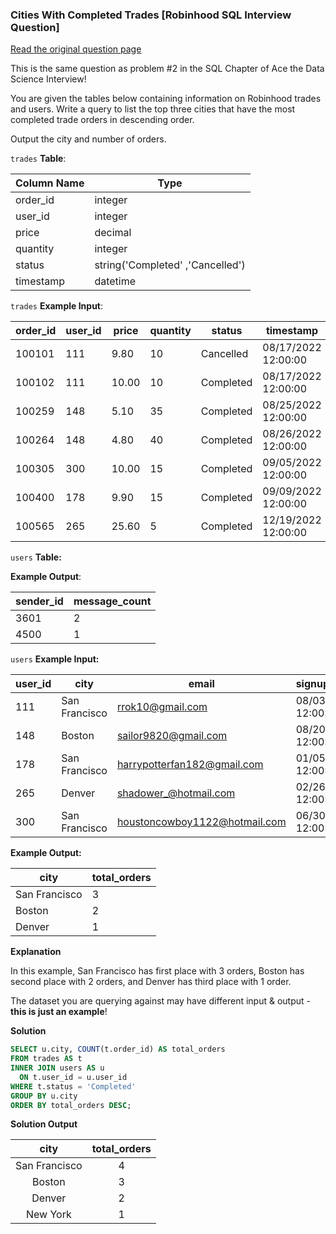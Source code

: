 ### Cities With Completed Trades [Robinhood SQL Interview Question]


<a href="https://datalemur.com/questions/completed-trades">Read the original question page</a>

This is the same question as problem #2 in the SQL Chapter of Ace the Data Science Interview!

You are given the tables below containing information on Robinhood trades and users. Write a query to list the top three cities that have the most completed trade orders in descending order.

Output the city and number of orders.

`trades` **Table**:

| **Column Name** | **Type**                         |
|-----------------|----------------------------------|
| order_id        | integer                          |
| user_id         | integer                          |
| price           | decimal                          |
| quantity        | integer                          |
| status          | string('Completed' ,'Cancelled') |
| timestamp       | datetime                         |

`trades` **Example Input**:

| **order_id** | **user_id** | **price** | **quantity** | **status** | **timestamp**       |
|--------------|-------------|-----------|--------------|------------|---------------------|
| 100101       | 111         | 9.80      | 10           | Cancelled  | 08/17/2022 12:00:00 |
| 100102       | 111         | 10.00     | 10           | Completed  | 08/17/2022 12:00:00 |
| 100259       | 148         | 5.10      | 35           | Completed  | 08/25/2022 12:00:00 |
| 100264       | 148         | 4.80      | 40           | Completed  | 08/26/2022 12:00:00 |
| 100305       | 300         | 10.00     | 15           | Completed  | 09/05/2022 12:00:00 |
| 100400       | 178         | 9.90      | 15           | Completed  | 09/09/2022 12:00:00 |
| 100565       | 265         | 25.60     | 5            | Completed  | 12/19/2022 12:00:00 |

`users` **Table:**

**Example Output**:

| **sender_id** | **message_count** |
|---------------|-------------------|
| 3601          | 2                 |
| 4500          | 1                 |

`users` **Example Input:**

| **user_id** | **city**      | **email**                     | **signup_date**     |
|-------------|---------------|-------------------------------|---------------------|
| 111         | San Francisco | rrok10@gmail.com              | 08/03/2021 12:00:00 |
| 148         | Boston        | sailor9820@gmail.com          | 08/20/2021 12:00:00 |
| 178         | San Francisco | harrypotterfan182@gmail.com   | 01/05/2022 12:00:00 |
| 265         | Denver        | shadower_@hotmail.com         | 02/26/2022 12:00:00 |
| 300         | San Francisco | houstoncowboy1122@hotmail.com | 06/30/2022 12:00:00 |

**Example Output:**

| **city**      | **total_orders** |
|---------------|------------------|
| San Francisco | 3                |
| Boston        | 2                |
| Denver        | 1                |

**Explanation**

In this example, San Francisco has first place with 3 orders, Boston has second place with 2 orders, and Denver has third place with 1 order.

The dataset you are querying against may have different input & output - **this is just an example**!

**Solution**

```sql
SELECT u.city, COUNT(t.order_id) AS total_orders
FROM trades AS t
INNER JOIN users AS u
  ON t.user_id = u.user_id
WHERE t.status = 'Completed'
GROUP BY u.city
ORDER BY total_orders DESC;
```


**Solution Output**

|    **city**   | **total_orders** |
|:-------------:|:----------------:|
| San Francisco | 4                |
| Boston        | 3                |
| Denver        | 2                |
| New York      | 1                |